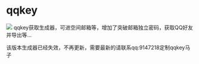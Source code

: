 # qqkey
![](https://github.com/w0ai1uo/qqkey/blob/master/1.png)
qqkey获取生成器，可进空间邮箱等，增加了突破邮箱独立密码，获取QQ好友并导出等...

该版本生成器已经失效，不再更新，需要最新的请联系qq:9147218定制qqkey马子
